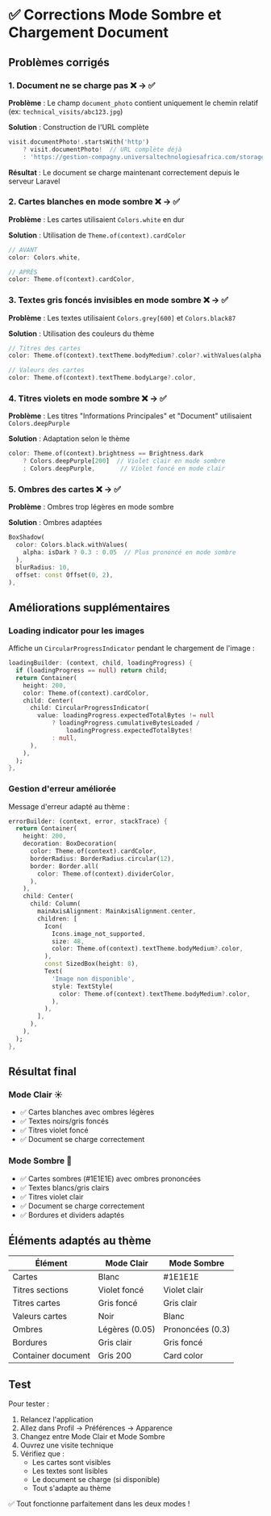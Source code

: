 # ✅ Corrections Mode Sombre et Chargement Document

## Problèmes corrigés

### 1. Document ne se charge pas ❌ → ✅
**Problème** : Le champ `document_photo` contient uniquement le chemin relatif (ex: `technical_visits/abc123.jpg`)

**Solution** : Construction de l'URL complète
```dart
visit.documentPhoto!.startsWith('http')
    ? visit.documentPhoto!  // URL complète déjà
    : 'https://gestion-compagny.universaltechnologiesafrica.com/storage/${visit.documentPhoto!}'
```

**Résultat** : Le document se charge maintenant correctement depuis le serveur Laravel

### 2. Cartes blanches en mode sombre ❌ → ✅
**Problème** : Les cartes utilisaient `Colors.white` en dur

**Solution** : Utilisation de `Theme.of(context).cardColor`
```dart
// AVANT
color: Colors.white,

// APRÈS
color: Theme.of(context).cardColor,
```

### 3. Textes gris foncés invisibles en mode sombre ❌ → ✅
**Problème** : Les textes utilisaient `Colors.grey[600]` et `Colors.black87`

**Solution** : Utilisation des couleurs du thème
```dart
// Titres des cartes
color: Theme.of(context).textTheme.bodyMedium?.color?.withValues(alpha: 0.7),

// Valeurs des cartes
color: Theme.of(context).textTheme.bodyLarge?.color,
```

### 4. Titres violets en mode sombre ❌ → ✅
**Problème** : Les titres "Informations Principales" et "Document" utilisaient `Colors.deepPurple`

**Solution** : Adaptation selon le thème
```dart
color: Theme.of(context).brightness == Brightness.dark
    ? Colors.deepPurple[200]  // Violet clair en mode sombre
    : Colors.deepPurple,       // Violet foncé en mode clair
```

### 5. Ombres des cartes ❌ → ✅
**Problème** : Ombres trop légères en mode sombre

**Solution** : Ombres adaptées
```dart
BoxShadow(
  color: Colors.black.withValues(
    alpha: isDark ? 0.3 : 0.05  // Plus prononcé en mode sombre
  ),
  blurRadius: 10,
  offset: const Offset(0, 2),
),
```

## Améliorations supplémentaires

### Loading indicator pour les images
Affiche un `CircularProgressIndicator` pendant le chargement de l'image :
```dart
loadingBuilder: (context, child, loadingProgress) {
  if (loadingProgress == null) return child;
  return Container(
    height: 200,
    color: Theme.of(context).cardColor,
    child: Center(
      child: CircularProgressIndicator(
        value: loadingProgress.expectedTotalBytes != null
            ? loadingProgress.cumulativeBytesLoaded /
                loadingProgress.expectedTotalBytes!
            : null,
      ),
    ),
  );
},
```

### Gestion d'erreur améliorée
Message d'erreur adapté au thème :
```dart
errorBuilder: (context, error, stackTrace) {
  return Container(
    height: 200,
    decoration: BoxDecoration(
      color: Theme.of(context).cardColor,
      borderRadius: BorderRadius.circular(12),
      border: Border.all(
        color: Theme.of(context).dividerColor,
      ),
    ),
    child: Center(
      child: Column(
        mainAxisAlignment: MainAxisAlignment.center,
        children: [
          Icon(
            Icons.image_not_supported,
            size: 48,
            color: Theme.of(context).textTheme.bodyMedium?.color,
          ),
          const SizedBox(height: 8),
          Text(
            'Image non disponible',
            style: TextStyle(
              color: Theme.of(context).textTheme.bodyMedium?.color,
            ),
          ),
        ],
      ),
    ),
  );
},
```

## Résultat final

### Mode Clair ☀️
- ✅ Cartes blanches avec ombres légères
- ✅ Textes noirs/gris foncés
- ✅ Titres violet foncé
- ✅ Document se charge correctement

### Mode Sombre 🌙
- ✅ Cartes sombres (#1E1E1E) avec ombres prononcées
- ✅ Textes blancs/gris clairs
- ✅ Titres violet clair
- ✅ Document se charge correctement
- ✅ Bordures et dividers adaptés

## Éléments adaptés au thème

| Élément | Mode Clair | Mode Sombre |
|---------|-----------|-------------|
| Cartes | Blanc | #1E1E1E |
| Titres sections | Violet foncé | Violet clair |
| Titres cartes | Gris foncé | Gris clair |
| Valeurs cartes | Noir | Blanc |
| Ombres | Légères (0.05) | Prononcées (0.3) |
| Bordures | Gris clair | Gris foncé |
| Container document | Gris 200 | Card color |

## Test

Pour tester :
1. Relancez l'application
2. Allez dans Profil → Préférences → Apparence
3. Changez entre Mode Clair et Mode Sombre
4. Ouvrez une visite technique
5. Vérifiez que :
   - Les cartes sont visibles
   - Les textes sont lisibles
   - Le document se charge (si disponible)
   - Tout s'adapte au thème

✅ Tout fonctionne parfaitement dans les deux modes !
